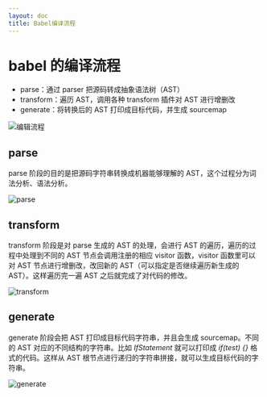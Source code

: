 ```yaml
---
layout: doc
title: Babel编译流程
---
```


# babel 的编译流程

- parse：通过 parser 把源码转成抽象语法树（AST）
- transform：遍历 AST，调用各种 transform 插件对 AST 进行增删改
- generate：将转换后的 AST 打印成目标代码，并生成 sourcemap

![编辑流程](https://p9-juejin.byteimg.com/tos-cn-i-k3u1fbpfcp/ee9eaa1f265c4c49ad156f2c691748d9~tplv-k3u1fbpfcp-zoom-in-crop-mark:3024:0:0:0.awebp)

## parse

parse 阶段的目的是把源码字符串转换成机器能够理解的 AST，这个过程分为词法分析、语法分析。

![parse](https://p6-juejin.byteimg.com/tos-cn-i-k3u1fbpfcp/03bdbe8096944a0fa09c86ac2ff09e56~tplv-k3u1fbpfcp-zoom-in-crop-mark:3024:0:0:0.awebp)

## transform

transform 阶段是对 parse 生成的 AST 的处理，会进行 AST 的遍历，遍历的过程中处理到不同的 AST 节点会调用注册的相应 visitor 函数，visitor 函数里可以对 AST 节点进行增删改，改回新的 AST（可以指定是否继续遍历新生成的 AST）。这样遍历完一遍 AST 之后就完成了对代码的修改。

![transform](https://p3-juejin.byteimg.com/tos-cn-i-k3u1fbpfcp/494b0bc006f64c71a92947f560e97e8c~tplv-k3u1fbpfcp-zoom-in-crop-mark:3024:0:0:0.awebp)

## generate

generate 阶段会把 AST 打印成目标代码字符串，并且会生成 sourcemap。不同的 AST 对应的不同结构的字符串。比如 _IfStatement_ 就可以打印成 _if(test) {}_ 格式的代码。这样从 AST 根节点进行递归的字符串拼接，就可以生成目标代码的字符串。

![generate](https://p9-juejin.byteimg.com/tos-cn-i-k3u1fbpfcp/84530b477a7540ee87e5bb12e9375569~tplv-k3u1fbpfcp-zoom-in-crop-mark:3024:0:0:0.awebp)
